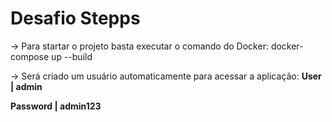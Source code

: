 # Desafio Stepps

-> Para startar o projeto basta executar o comando do Docker: 
   docker-compose up --build    

-> Será criado um usuário automaticamente para acessar a aplicação: 
**User | admin** 

**Password | admin123**
